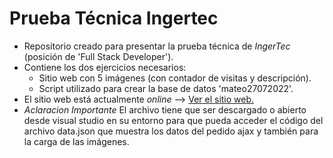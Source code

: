 <h1><b>Prueba Técnica Ingertec</b></h1>
<ul>
  <li> Repositorio creado para presentar la prueba técnica de <i>IngerTec</i> (posición de 'Full Stack Developer'). </li>
  <li> Contiene los dos ejercicios necesarios: <ul>
    <li> Sitio web con 5 imágenes (con contador de visitas y descripción). </li>
    <li> Script utilizado para crear la base de datos 'mateo27072022'.</li>
    </ul>
  </li>
  <li> El sitio web está actualmente <i>online</i> --> <a href="https://mateoasencio99.github.io/pruebaIngertec/" target="_blank">Ver el sitio web.</a></li>
  <li><i>Aclaracion Importante</i>
El archivo tiene que ser descargado o abierto desde visual studio en su entorno para que pueda acceder el código del archivo data.json que muestra los datos del pedido ajax y también para la carga de las imágenes.</li>